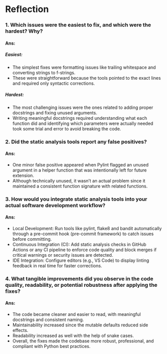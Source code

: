 # Reflection

### 1. Which issues were the easiest to fix, and which were the hardest? Why?

#### Ans:
##### Easiest: 
- The simplest fixes were formatting issues like trailing whitespace and converting strings to f-strings. 
- These were straightforward because the tools pointed to the exact lines and required only syntactic corrections.
##### Hardest: 
- The most challenging issues were the ones related to adding proper docstrings and fixing unused arguments. 
- Writing meaningful docstrings required understanding what each function did and identifying which parameters were actually needed took some trial and error to avoid breaking the code.

### 2. Did the static analysis tools report any false positives? 

#### Ans:
- One minor false positive appeared when Pylint flagged an unused argument in a helper function that was intentionally left for future extension. 
- Although technically unused, it wasn’t an actual problem since it maintained a consistent function signature with related functions.

### 3. How would you integrate static analysis tools into your actual software development workflow?

#### Ans: 
- Local Development: Run tools like pylint, flake8 and bandit automatically through a pre-commit hook (pre-commit framework) to catch issues before committing.
- Continuous Integration (CI): Add static analysis checks in GitHub Actions or any CI pipeline to enforce code quality and block merges if critical warnings or security issues are detected.
- IDE Integration: Configure editors (e.g., VS Code) to display linting feedback in real time for faster corrections.

### 4. What tangible improvements did you observe in the code quality, readability, or potential robustness after applying the fixes?

#### Ans:
- The code became cleaner and easier to read, with meaningful docstrings and consistent naming.
- Maintainability increased since the mutable defaults reduced side effects.
- Readability increased as well with the help of snake cases.
- Overall, the fixes made the codebase more robust, professional, and compliant with Python best practices.
